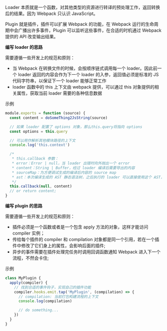 Loader 本质就是一个函数，对其他类型的资源进行转译的预处理工作，返回转换后的结果。因为 Webpack 只认识 JavaScript。

Plugin 就是插件，插件可以扩展 Webpack 的功能，在 Webpack 运行的生命周期中会广播出许多事件，Plugin 可以监听这些事件，在合适的时机通过 Webpack 提供的 API 改变输出结果。

**编写 loader 的思路**

需要遵循一些开发上的规范和原则：

- 当 Webpack 在转换文件的时候，会按顺序链式调用每一个 loader。因此前一个 loader 返回的内容会作为下一个 loader 的入参，返回值必须是标准的 JS 代码字符串，以保证下一个 loader 能够正常工作
- loader 函数中的 this 上下文由 webpack 提供，可以通过 this 对象提供的相关属性，获取当前 loader 需要的各种信息数据

示例

```js
module.exports = function (source) {
  const content = doSomeThing2JsString(source)

  // 如果 loader 配置了 options 对象，那么this.query将指向 options
  const options = this.query

  // 可以用作解析其他模块路径的上下文
  console.log('this.context')

  /*
   * this.callback 参数：
   * error：Error | null，当 loader 出错时向外抛出一个 error
   * content：String | Buffer，经过 loader 编译后需要导出的内容
   * sourceMap：为方便调试生成的编译后内容的 source map
   * ast：本次编译生成的 AST 静态语法树，之后执行的 loader 可以直接使用这个 AST，进而省去重复生成 AST 的过程
   */
  this.callback(null, content)
  // or return content;
}
```

**编写 plugin 的思路**

需要遵循一些开发上的规范和原则：

- 插件必须是一个函数或者是一个包含 apply 方法的对象，这样才能访问 compiler 实例；
- 传给每个插件的 compiler 和 compilation 对象都是同一个引用，若在一个插件中修改了它们身上的属性，会影响后面的插件;
- 异步的事件需要在插件处理完任务时调用回调函数通知 Webpack 进入下一个流程，不然会卡住;

示例

```js
class MyPlugin {
  apply(compiler) {
    // 找到合适的事件钩子，实现自己的插件功能
    compiler.hooks.emit.tap('MyPlugin', (compilation) => {
      // compilation: 当前打包构建流程的上下文
      console.log(compilation)

      // do something...
    })
  }
}
```
